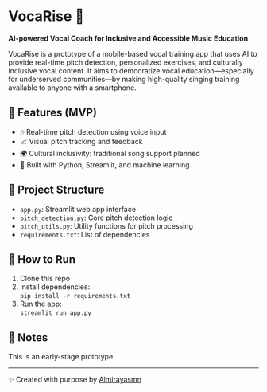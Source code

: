 # VocaRise 🎤

**AI-powered Vocal Coach for Inclusive and Accessible Music Education**

VocaRise is a prototype of a mobile-based vocal training app that uses AI to provide real-time pitch detection, personalized exercises, and culturally inclusive vocal content. It aims to democratize vocal education—especially for underserved communities—by making high-quality singing training available to anyone with a smartphone.

## 🔧 Features (MVP)
- 🎶 Real-time pitch detection using voice input
- 📈 Visual pitch tracking and feedback
- 🌍 Cultural inclusivity: traditional song support planned
- 🤖 Built with Python, Streamlit, and machine learning

## 📂 Project Structure
- `app.py`: Streamlit web app interface
- `pitch_detection.py`: Core pitch detection logic
- `pitch_utils.py`: Utility functions for pitch processing
- `requirements.txt`: List of dependencies

## 🚀 How to Run
1. Clone this repo
2. Install dependencies:  
   `pip install -r requirements.txt`
3. Run the app:  
   `streamlit run app.py`

## 📌 Notes
This is an early-stage prototype 

---

✨ Created with purpose by [Almirayasmn](https://github.com/Almirayasmn)
